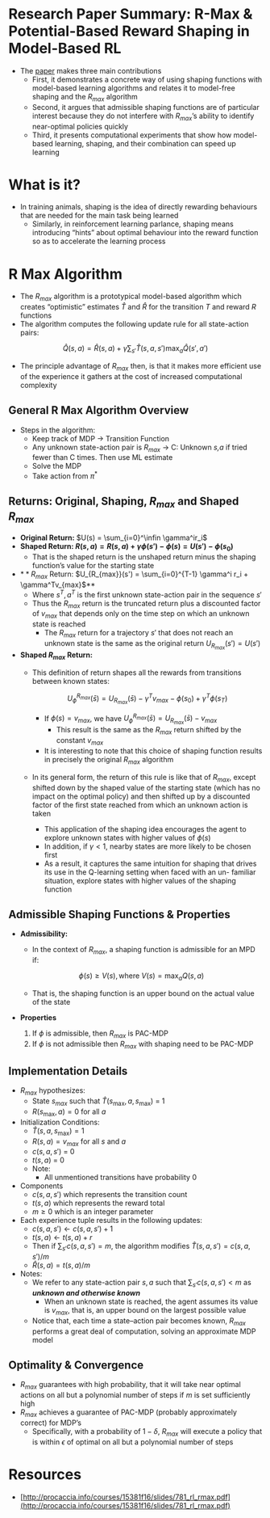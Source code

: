 # Research Paper Summary: R-Max & Potential-Based Reward Shaping in Model-Based RL

- The [paper](https://cdn.aaai.org/AAAI/2008/AAAI08-096.pdf) makes three main contributions
    - First, it demonstrates a concrete way of using shaping functions with model-based learning algorithms and relates it to model-free shaping and the $R_{max}$ algorithm
    - Second, it argues that admissible shaping functions are of particular interest because they do not interfere with $R_{max}$’s ability to identify near-optimal policies quickly
    - Third, it presents computational experiments that show how model-based learning, shaping, and their combination can speed up learning

# What is it?

- In training animals, shaping is the idea of directly rewarding behaviours that are needed for the main task being learned
    - Similarly, in reinforcement learning parlance, shaping means introducing “hints” about optimal behaviour into the reward function so as to accelerate the learning process

# R Max Algorithm

- The $R_{max}$ algorithm is a prototypical model-based algorithm which creates “optimistic” estimates $\hat T$ and $\hat R$ for the transition $T$ and reward $R$ functions
- The algorithm computes the following update rule for all state-action pairs:

$$
\hat Q(s,a) = \hat R(s,a) + \gamma \sum_{s'} \hat T(s,a,s') \max_a \hat Q(s',a')
$$

- The principle advantage of $R_{max}$ then, is that it makes more efficient use of the experience it gathers at the cost of increased computational complexity

## General R Max Algorithm Overview

- Steps in the algorithm:
    - Keep track of MDP $\rightarrow$ Transition Function
    - Any unknown state-action pair is $R_{max}$ $\rightarrow$  C: Unknown *s,a* if tried fewer than C times. Then use ML estimate
    - Solve the MDP
    - Take action from $\pi^*$

## Returns: Original, Shaping, $R_{max}$ and Shaped $R_{max}$

- **Original Return:** $U(s) = \sum_{i=0}^\infin \gamma^ir_i$
- **Shaped Return: $R(s,a) = R(s,a) + \gamma \phi(s') - \phi(s) = U(s') - \phi(s_0)$**
    - That is the shaped return is the unshaped return minus the shaping function’s value for the starting state
- $**R_{max}$ Return: $U_{R_{max}}(s') = \sum_{i=0}^{T-1} \gamma^i r_i + \gamma^Tv_{max}$**
    - Where $s^T, a^T$ is the first unknown state-action pair in the sequence $s'$
    - Thus the $R_{max}$ return is the truncated return plus a discounted factor of $v_{max}$ that depends only on the time step on which an unknown state is reached
        - The $R_{max}$ return for a trajectory $s'$ that does not reach an unknown state is the same as the original return $U_{R_{max}} (s') = U(s')$
- **Shaped $R_{max}$ Return:**
    - This definition of return shapes all the rewards from transitions between known states:

        $$
        U_\phi ^{R_{max}} (\bar s) = U_{R_{max}}(\bar s) - \gamma^T v_{max} - \phi(s_0) + \gamma^T \phi(s_T)
        $$

        - If $\phi(s) = v_{max}$, we have $U_\phi ^{R_{max}}(\bar s) = U_{R_{max}} (\bar s) - v_{max}$
            - This result is the same as the $R_{max}$ return shifted by the constant $v_{max}$
        - It is interesting to note that this choice of shaping function results in precisely the original $R_{max}$ algorithm
    - In its general form, the return of this rule is like that of $R_{max}$, except shifted down by the shaped value of the starting state (which has no impact on the optimal policy) and then shifted up by a discounted factor of the first state reached from which an unknown action is taken
        - This application of the shaping idea encourages the agent to explore unknown states with higher values of $\phi(s)$
        - In addition, if $\gamma < 1$, nearby states are more likely to be chosen first
        - As a result, it captures the same intuition for shaping that drives its use in the Q-learning setting when faced with an un- familiar situation, explore states with higher values of the shaping function

## Admissible Shaping Functions & Properties

- **Admissibility:**
    - In the context of $R_{max}$, a shaping function is admissible for an MPD if:

    $$
    \phi(s) \ge V(s), \text{where } V(s) = \max_a Q(s,a)
    $$

    - That is, the shaping function is an upper bound on the actual value of the state
- **Properties**
    1. If $\phi$ is admissible, then $R_{max}$ is PAC-MDP
    2. If $\phi$ is not admissible then $R_{max}$ with shaping need to be PAC-MDP

## Implementation Details

- $R_{max}$ hypothesizes:
    - State $s_{max}$ such that $\hat T(s_{\max}, a, s_{\max})$ = 1
    - $R(s_{\max}, a) = 0$ for all $a$
- Initialization Conditions:
    - $\hat T(s, a, s_{\max}) = 1$
    - $R(s, a) = v_{max}$ for all $s$ and $a$
    - $c(s,a,s')$ = 0
    - $t(s,a)$ = 0
    - Note:
        - All unmentioned transitions have probability 0
- Components
    - $c(s,a,s')$ which represents the transition count
    - $t(s,a)$ which represents the reward total
    - $m \ge 0$ which is an integer parameter
- Each experience tuple results in the following updates:
    - $c(s,a,s') \leftarrow c(s,a,s') + 1$
    - $t(s,a) \leftarrow t(s,a) + r$
    - Then if $\sum_{s'} c(s,a,s') = m$, the algorithm modifies $\hat T(s, a, s') = c(s,a,s') / m$
    - $\hat R(s, a) = t(s,a) / m$
- Notes:
    - We refer to any state-action pair $s,a$ such that $\sum_{s'} c(s,a,s') < m$ as ***unknown and otherwise known***
        - When an unknown state is reached, the agent assumes its value is $v_{max}$, that is, an upper bound on the largest possible value
    - Notice that, each time a state–action pair becomes known, $R_{max}$ performs a great deal of computation, solving an approximate MDP model

## Optimality & Convergence

- $R_{max}$ guarantees with high probability, that it will take near optimal actions on all but a polynomial number of steps if $m$ is set sufficiently high
- $R_{max}$ achieves a guarantee of PAC-MDP (probably approximately correct) for MDP’s
    - Specifically, with a probability of $1-\delta$, $R_{max}$ will execute a policy that is within $\epsilon$ of optimal on all but a polynomial number of steps


# Resources

- [http://procaccia.info/courses/15381f16/slides/781_rl_rmax.pdf](http://procaccia.info/courses/15381f16/slides/781_rl_rmax.pdf)